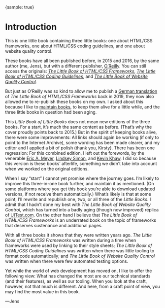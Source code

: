 {sample: true}
# Introduction

This is one little book containing three little books: one about HTML/CSS frameworks, one about HTML/CSS coding guidelines, and one about website quality control.

These books have all been published before, in 2015 and 2016, by the same author (me, Jens), but with a different publisher, [O’Reilly](https://www.oreilly.com/). You can still access the originals: [_The Little Book of HTML/CSS Frameworks_](https://www.oreilly.com/library/view/the-little-book/9781492048121/), [_The Little Book of HTML/CSS Coding Guidelines_](https://www.oreilly.com/library/view/the-little-book/9781492048459/), and [_The Little Book of Website Quality Control_](https://www.oreilly.com/library/view/the-little-book/9781492042860/).

But just as O’Reilly was so kind to allow me to publish a [German translation](https://meiert.com/de/publications/books/das-kleine-buch-der-html-css-frameworks/) of _The Little Book of HTML/CSS Frameworks_ back in 2019, they now also allowed me to re-publish these books on my own. I asked about this because I like to [maintain books](https://meiert.com/en/blog/living-websites-living-books/), to keep them alive for a little while, and the three little books in question had been aging.

This _Little Book of Little Books_ does not mean new editions of the three books. For a start, it’s much the same content as before. (That’s why the cover proudly points back to 2015.) But in the spirit of keeping books alive, there were some improvements: All links should again be working (if only to point to the Internet Archive), some wording has been made clearer, and my editor and I applied a bit of polish (thank you, Kirsty). There has been one regression: For this combined edition, I left out the forewords, by the venerable [Eric A. Meyer](https://meyerweb.com/), [Lindsey Simon](http://www.idreamofuni.com/), and [Kevin Khaw](http://kevthedev.com/). I did so because this version is these books’ afterlife, something we didn’t take into account when we worked on the original editions.

When I say “start” I cannot yet promise where the journey goes. I’m likely to improve this three-in-one book further, and maintain it as mentioned. (On some platforms where you get this book you’re able to download updated versions, if not receive them automatically.) What’s likely is that at some point, I’ll rewrite and republish one, two, or all three of the _Little Books_. I admit that I hadn’t done my best with _The Little Book of Website Quality Control_, which has turned into a badly aging (though now improved) replica of [UITest.com](https://web.archive.org/web/*/https://uitest.com/). On the other hand I believe that _The Little Book of HTML/CSS Frameworks_ is an underrated book on the topic of frameworks that deserves sustenance and additional pages.

With all three books it shows that they were written years ago. _The Little Book of HTML/CSS Frameworks_ was written during a time when frameworks were used by linking to their style sheets; _The Little Book of HTML/CSS Coding Guidelines_ was written when there was little tooling to format code automatically; and _The Little Book of Website Quality Control_ was written when there were few automated testing options.

Yet while the world of web development has moved on, I like to offer the following view: What has changed the most are our technical standards (and their features), as well as our tooling. When you look at the craft, however, not that much is different. And here, from a craft point of view, you may find the most value in this book.

—Jens